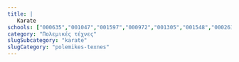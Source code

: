 ```yaml
---
title: |
   Karate
schools: ["000635","001047","001597","000972","001305","001548","000261","000271","000359","000315","000282","000344"]
category: "Πολεμικές τέχνες"
slugSubcategory: "karate"
slugCategory: "polemikes-texnes"
---
```


